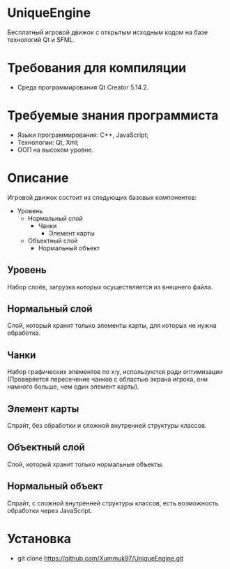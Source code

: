 # UniqueEngine
Бесплатный игровой движок с открытым исходным кодом на базе технологий Qt и SFML.

# Требования для компиляции
- Среда программирования Qt Creator 5.14.2.

# Требуемые знания программиста
- Языки программирования: C++, JavaScript;
- Технологии: Qt, Xml;
- ООП на высоком уровне.

# Описание
Игровой движок состоит из следующих базовых компонентов:
- Уровень
    - Нормальный слой
        - Чанки
            - Элемент карты
    - Объектный слой
        - Нормальный объект

## Уровень
Набор слоёв, загрузка которых осуществляется из внешнего файла.

## Нормальный слой
Слой, который хранит только элементы карты, для которых не нужна обработка.

## Чанки
Набор графических элементов по x:y, используются ради оптимизации (Проверяется пересечение чанков с областью экрана игрока, они намного больше, чем один элемент карты).

## Элемент карты
Спрайт, без обработки и сложной внутренней структуры классов.

## Объектный слой
Слой, который хранит только нормальные объекты.

## Нормальный объект
Спрайт, с сложной внутренней структуры классов, есть возможность обработки через JavaScript.

# Установка
- git clone https://github.com/Xummuk97/UniqueEngine.git
